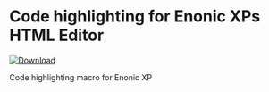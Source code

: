 # Code highlighting for Enonic XPs HTML Editor

[ ![Download](https://api.bintray.com/packages/itemconsulting/public/no.item.xp.lib-highlight/images/download.svg?version=1.0.0) ](https://bintray.com/itemconsulting/public/no.item.xp.lib-highlight/1.0.0/link)

Code highlighting macro for Enonic XP
